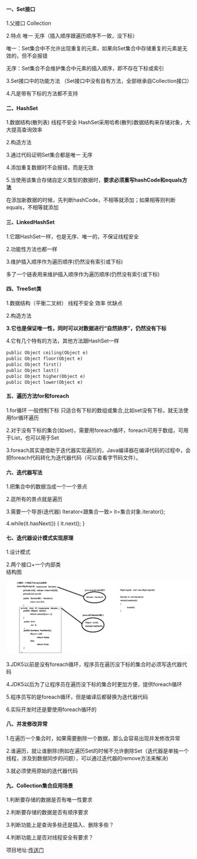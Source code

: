 #### 一、Set接口

1.父接口   Collection

2.特点     唯一    无序（插入顺序跟遍历顺序不一致，没下标）

唯一：Set集合中不允许出现重复的元素，如果向Set集合中存储重复的元素是无效的，但不会报错

无序：Set集合不会维护集合中元素的插入顺序，即不存在下标或索引

3.Set接口中的功能方法 （Set接口中没有自有方法，全部继承自Collection接口）

4.凡是带有下标的方法都不支持

#### 二、HashSet

1.数据结构(散列表)   线程不安全     HashSet采用哈希(散列)数据结构来存储对象，大大提高查询效率

2.构造方法

3.通过代码证明Set集合都是唯一       无序

4.添加重复数据时不会报错，而是无效

5.当使用该集合存储自定义类型的数据时，**要求必须重写hashCode和equals方法**

在添加新数据的时候，先判断hashCode，不相等就添加；如果相等则判断equals，不相等就添加

#### 三、LinkedHashSet

1.它跟HashSet一样，也是无序、唯一的，不保证线程安全

2.功能性方法也都一样

3.维护插入顺序作为遍历顺序(仍然没有索引或下标)

多了一个链表用来维护插入顺序作为遍历顺序(仍然没有索引或下标)


#### 四、TreeSet类

1.数据结构（平衡二叉树）   线程不安全        效率 优缺点

2.构造方法

**3.它也是保证唯一性，同时可以对数据进行“自然排序”，仍然没有下标**

4.它有几个特有的方法，其他方法跟HashSet一样

```
public Object ceiling(Object e)
public Object floor(Object e)
public Object first()
public Object last()
public Object higher(Object e)
public Object lower(Object e)
```


#### 五、遍历方法for和foreach

1.for循环   一般控制下标   只适合有下标的数组或集合,比如set没有下标，就无法使用for循环遍历

2.对于没有下标的集合(如set)，需要用foreach循环，foreach可用于数组，可用于List，也可以用于Set

3.foreach其实是借助于迭代器实现遍历的，Java编译器在编译代码的过程中，会把foreach代码转化为迭代器代码（可以查看字节码文件）。

#### 六、迭代器写法

1.把集合中的数据当成一个一个景点

2.逛所有的景点就是遍历
 
3.需要一个导游(迭代器)    Iterator<跟集合一致> it=集合对象.iterator();

4.while(it.hasNext())
{
	it.next();
}

#### 七、迭代器设计模式实现原理

1.设计模式

2.两个接口+一个内部类    
结构图

![结构图](picture/Java集合迭代器结构图.png)

3.JDK5以前是没有foreach循环，程序员在遍历没下标的集合时必须写迭代器代码

4.JDK5以后为了让程序员在遍历没下标的集合时更加方便，提供foreach循环

5.程序员写的是foreach循环，但是编译后都替换为迭代器代码

6.实际开发时还是要使用foreach循环的

#### 八、并发修改异常

1.在遍历一个集合时，如果需要删除一个数据，那么会容易出现并发修改异常

2.谁遍历，就让谁删除(例如在遍历Set的时候不允许删除Set（迭代器是单独一个线程，涉及到数据同步的问题），可以通过迭代器的remove方法来解决)

3.就必须使用原始的迭代器代码

#### 九、Collection集合应用场景

1.判断要存储的数据是否有唯一性要求

2.判断要存储的数据是否有顺序要求

3.判断功能上是查询多些还是插入、删除多些？

4.判断功能上是否对线程安全有要求？

项目地址:[传送门](https://github.com/AFinalStone/Java_Collection)